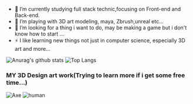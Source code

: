 - 🔭 I’m currently studying full stack technic,focusing on Front-end and Back-end.
- 👯 I’m playing with 3D art modeling, maya, Zbrush,unreal etc...
- 🤔 I’m looking for a thing i want to do, may be making a game but i don't know how to start ...
- ⚡ I like learning new things not just in computer science, especially 3D art and more...


![Anurag's github stats](https://github-readme-stats.vercel.app/api?username=RyanTokManMokMTM&theme=great-gatsby&show_icons=true)
![Top Langs](https://github-readme-stats.vercel.app/api/top-langs/?username=RyanTokManMokMTM&theme=great-gatsby)



### MY 3D Design art work(Trying to learn more if i get some free time...)
![Axe](https://upload.cc/i1/2021/07/10/8BkzIH.png)
![human](https://i.ibb.co/ZB6mzy0/human.jpg)


<!--
**RyanTokManMokMTM/RyanTokManMokMTM** is a ✨ _special_ ✨ repository because its `README.md` (this file) appears on your GitHub profile.

Here are some ideas to get you started:

- 🔭 I’m currently working on ...
- 🌱 I’m currently learning ...
- 👯 I’m looking to collaborate on ...
- 🤔 I’m looking for help with ...
- 💬 Ask me about ...
- 📫 How to reach me: ...
- 😄 Pronouns: ...
- ⚡ Fun fact: ...
-->
